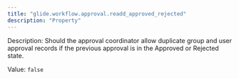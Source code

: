 ```yaml
---
title: "glide.workflow.approval.readd_approved_rejected"
description: "Property"
---
```


Description: Should the approval coordinator allow duplicate group and user approval records if the previous approval is in the Approved or Rejected state.

Value: `false`